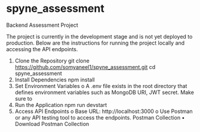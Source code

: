 # spyne_assessment
 Backend Assessment Project

 The project is currently in the development stage and is not yet deployed to production. Below are the instructions for running the project locally and accessing the API endpoints.
1.	Clone the Repository
git clone https://github.com/somyaneel1/spyne_assessment.git
cd spyne_assessment
2.	Install Dependencies
npm install
3.	Set Environment Variables
o	A .env file exists in the root directory that defines environment variables such as MongoDB URI, JWT secret. Make sure to 
4.	Run the Application
npm run devstart
5.	Access API Endpoints
o	Base URL: http://localhost:3000
o	Use Postman or any API testing tool to access the endpoints.
Postman Collection
•	Download Postman Collection 

